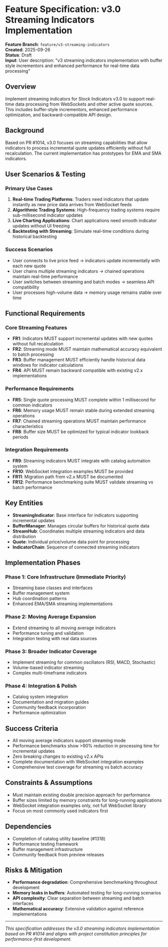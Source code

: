 # Feature Specification: v3.0 Streaming Indicators Implementation

**Feature Branch**: `feature/v3-streaming-indicators`  
**Created**: 2025-09-26  
**Status**: Draft  
**Input**: User description: "v3 streaming indicators implementation with buffer style incrementors and enhanced performance for real-time data processing"

## Overview

Implement streaming indicators for Stock Indicators v3.0 to support real-time data processing from WebSockets and other active quote sources. This includes buffer-style incrementors, enhanced performance optimization, and backward-compatible API design.

## Background

Based on PR #1014, v3.0 focuses on streaming capabilities that allow indicators to process incremental quote updates efficiently without full recalculation. The current implementation has prototypes for EMA and SMA indicators.

## User Scenarios & Testing

### Primary Use Cases
1. **Real-time Trading Platforms**: Traders need indicators that update instantly as new price data arrives from WebSocket feeds
2. **Algorithmic Trading Systems**: High-frequency trading systems require sub-millisecond indicator updates
3. **Live Charting Applications**: Chart applications need smooth indicator updates without UI freezing
4. **Backtesting with Streaming**: Simulate real-time conditions during historical backtesting

### Success Scenarios
- User connects to live price feed → indicators update incrementally with each new quote
- User chains multiple streaming indicators → chained operations maintain real-time performance
- User switches between streaming and batch modes → seamless API compatibility
- User processes high-volume data → memory usage remains stable over time

## Functional Requirements

### Core Streaming Features
- **FR1**: Indicators MUST support incremental updates with new quotes without full recalculation
- **FR2**: Streaming mode MUST maintain mathematical accuracy equivalent to batch processing
- **FR3**: Buffer management MUST efficiently handle historical data windows for indicator calculations
- **FR4**: API MUST remain backward compatible with existing v2.x implementations

### Performance Requirements
- **FR5**: Single quote processing MUST complete within 1 millisecond for common indicators
- **FR6**: Memory usage MUST remain stable during extended streaming operations
- **FR7**: Chained streaming operations MUST maintain performance characteristics
- **FR8**: Buffer size MUST be optimized for typical indicator lookback periods

### Integration Requirements
- **FR9**: Streaming indicators MUST integrate with catalog automation system
- **FR10**: WebSocket integration examples MUST be provided
- **FR11**: Migration path from v2.x MUST be documented
- **FR12**: Performance benchmarking suite MUST validate streaming vs batch performance

## Key Entities

- **StreamingIndicator**: Base interface for indicators supporting incremental updates
- **BufferManager**: Manages circular buffers for historical quote data
- **StreamHub**: Coordinates multiple streaming indicators and data distribution
- **Quote**: Individual price/volume data point for processing
- **IndicatorChain**: Sequence of connected streaming indicators

## Implementation Phases

### Phase 1: Core Infrastructure (Immediate Priority)
- Streaming base classes and interfaces
- Buffer management system  
- Hub coordination patterns
- Enhanced EMA/SMA streaming implementations

### Phase 2: Moving Average Expansion
- Extend streaming to all moving average indicators
- Performance tuning and validation
- Integration testing with real data sources

### Phase 3: Broader Indicator Coverage
- Implement streaming for common oscillators (RSI, MACD, Stochastic)
- Volume-based indicator streaming
- Complex multi-timeframe indicators

### Phase 4: Integration & Polish
- Catalog system integration
- Documentation and migration guides
- Community feedback incorporation
- Performance optimization

## Success Criteria

- All moving average indicators support streaming mode
- Performance benchmarks show >90% reduction in processing time for incremental updates
- Zero breaking changes to existing v2.x APIs
- Complete documentation with WebSocket integration examples
- Comprehensive test coverage for streaming vs batch accuracy

## Constraints & Assumptions

- Must maintain existing double precision approach for performance
- Buffer sizes limited by memory constraints for long-running applications  
- WebSocket integration examples only, not full WebSocket library
- Focus on most commonly used indicators first

## Dependencies

- Completion of catalog utility baseline (#1318)
- Performance testing framework
- Buffer management infrastructure
- Community feedback from preview releases

## Risks & Mitigation

- **Performance degradation**: Comprehensive benchmarking throughout development
- **Memory leaks in buffers**: Automated testing for long-running scenarios  
- **API complexity**: Clear separation between streaming and batch interfaces
- **Mathematical accuracy**: Extensive validation against reference implementations

---

*This specification addresses the v3.0 streaming indicators implementation based on PR #1014 and aligns with project constitution principles for performance-first development.*